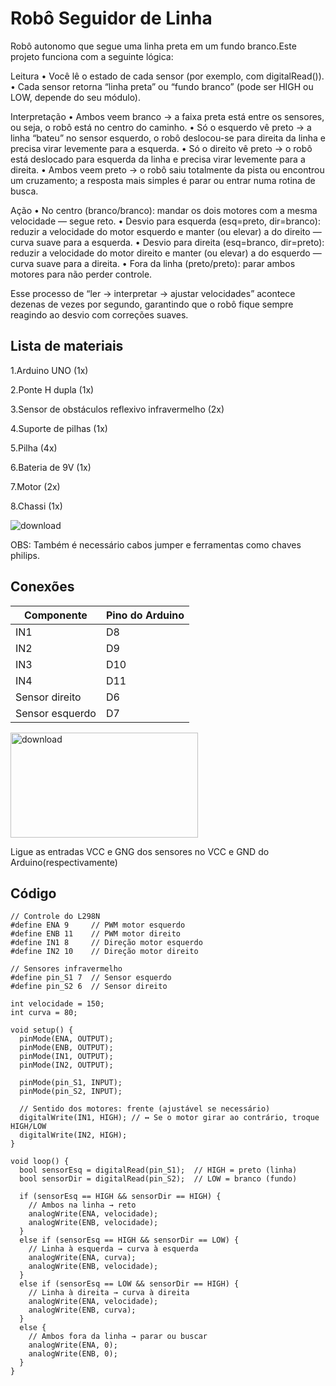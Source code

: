 # Robô Seguidor de Linha
Robô autonomo que segue uma linha preta em um fundo branco.Este projeto funciona com a seguinte lógica:

Leitura • Você lê o estado de cada sensor (por exemplo, com digitalRead()). • Cada sensor retorna “linha preta” ou “fundo branco” (pode ser HIGH ou LOW, depende do seu módulo).

Interpretação • Ambos veem branco → a faixa preta está entre os sensores, ou seja, o robô está no centro do caminho. • Só o esquerdo vê preto → a linha “bateu” no sensor esquerdo, o robô deslocou-se para direita da linha e precisa virar levemente para a esquerda. • Só o direito vê preto → o robô está deslocado para esquerda da linha e precisa virar levemente para a direita. • Ambos veem preto → o robô saiu totalmente da pista ou encontrou um cruzamento; a resposta mais simples é parar ou entrar numa rotina de busca.

Ação • No centro (branco/branco): mandar os dois motores com a mesma velocidade — segue reto. • Desvio para esquerda (esq=preto, dir=branco): reduzir a velocidade do motor esquerdo e manter (ou elevar) a do direito — curva suave para a esquerda. • Desvio para direita (esq=branco, dir=preto): reduzir a velocidade do motor direito e manter (ou elevar) a do esquerdo — curva suave para a direita. • Fora da linha (preto/preto): parar ambos motores para não perder controle.

Esse processo de “ler → interpretar → ajustar velocidades” acontece dezenas de vezes por segundo, garantindo que o robô fique sempre reagindo ao desvio com correções suaves.




## Lista de materiais

1.Arduino UNO (1x)

2.Ponte H dupla (1x)

3.Sensor de obstáculos reflexivo infravermelho (2x)

4.Suporte de pilhas (1x)

5.Pilha (4x)

6.Bateria de 9V (1x)

7.Motor (2x)

8.Chassi (1x)


![download](https://github.com/user-attachments/assets/c189b43e-8e88-42c5-92a1-589c169de6ec)

OBS: Também é necessário cabos jumper e ferramentas como chaves philips.

## Conexões


| Componente | Pino do Arduino |
|------------|-----------------|
| IN1       | D8              |
| IN2       | D9              |
| IN3       | D10              |
| IN4       | D11              |
| Sensor direito | D6              |
| Sensor esquerdo | D7              |


<img width="300" height="168" alt="download" src="https://github.com/user-attachments/assets/981a24a7-f3ec-4774-a283-cdde1a7df494" />


Ligue as entradas VCC e GNG dos sensores no VCC e GND do Arduino(respectivamente)



## Código

```
// Controle do L298N
#define ENA 9     // PWM motor esquerdo
#define ENB 11    // PWM motor direito
#define IN1 8     // Direção motor esquerdo
#define IN2 10    // Direção motor direito

// Sensores infravermelho
#define pin_S1 7  // Sensor esquerdo
#define pin_S2 6  // Sensor direito

int velocidade = 150;
int curva = 80;

void setup() {
  pinMode(ENA, OUTPUT);
  pinMode(ENB, OUTPUT);
  pinMode(IN1, OUTPUT);
  pinMode(IN2, OUTPUT);

  pinMode(pin_S1, INPUT);
  pinMode(pin_S2, INPUT);

  // Sentido dos motores: frente (ajustável se necessário)
  digitalWrite(IN1, HIGH); // ↔ Se o motor girar ao contrário, troque HIGH/LOW
  digitalWrite(IN2, HIGH);
}

void loop() {
  bool sensorEsq = digitalRead(pin_S1);  // HIGH = preto (linha)
  bool sensorDir = digitalRead(pin_S2);  // LOW = branco (fundo)

  if (sensorEsq == HIGH && sensorDir == HIGH) {
    // Ambos na linha → reto
    analogWrite(ENA, velocidade);
    analogWrite(ENB, velocidade);
  }
  else if (sensorEsq == HIGH && sensorDir == LOW) {
    // Linha à esquerda → curva à esquerda
    analogWrite(ENA, curva);
    analogWrite(ENB, velocidade);
  }
  else if (sensorEsq == LOW && sensorDir == HIGH) {
    // Linha à direita → curva à direita
    analogWrite(ENA, velocidade);
    analogWrite(ENB, curva);
  }
  else {
    // Ambos fora da linha → parar ou buscar
    analogWrite(ENA, 0);
    analogWrite(ENB, 0);
  }
}
```






